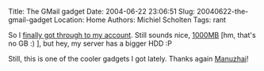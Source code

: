 Title: The GMail gadget
Date: 2004-06-22 23:06:51
Slug: 20040622-the-gmail-gadget
Location: Home
Authors: Michiel Scholten
Tags: rant

<p>So I <a href="/images/screenies/sites/20040622_gmail_first_real_login.png">finally got through to my account</a>. Still sounds nice, <a href="/images/screenies/sites/20040622_gmail_inbox.png">1000MB</a> [hm, that's no GB :) ], but hey, my server has a bigger HDD :P</p>
<p>Still, this is one of the cooler gadgets I got lately. Thanks again <a href="http://www.manuzhai.nl/">Manuzhai</a>!</p>
